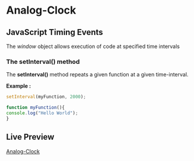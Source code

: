 # Analog-Clock

## JavaScript Timing Events 
The _window_ object allows execution of code at specified time intervals

### The setInterval() method
The **setInterval()** method repeats a given function at a given time-interval. <br>

__Example :__
``` javascript
setInterval(myFunction, 2000);

function myFunction(){
console.log("Hello World");
}
```

## Live Preview
[Analog-Clock](https://utkarsh3128.github.io/Analog-Clock/)
